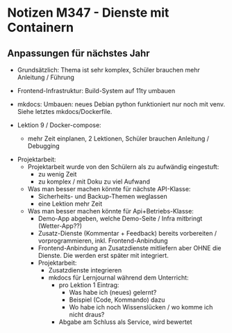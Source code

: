 # Notizen M347 - Dienste mit Containern

## Anpassungen für nächstes Jahr

- Grundsätzlich: Thema ist sehr komplex, Schüler brauchen mehr Anleitung / Führung

+ Frontend-Infrastruktur: Build-System auf 11ty umbauen
+ mkdocs: Umbauen: neues Debian python funktioniert nur noch mit venv. Siehe letztes mkdocs/Dockerfile.

+ Lektion 9 / Docker-compose:
  - mehr Zeit einplanen, 2 Lektionen, Schüler brauchen Anleitung / Debugging

- Projektarbeit:
  - Projektarbeit wurde von den Schülern als zu aufwändig eingestuft:
    - zu wenig Zeit
    - zu komplex / mit Doku zu viel Aufwand
  - Was man besser machen könnte für nächste API-Klasse:
    + Sicherheits- und Backup-Themen weglassen
    + eine Lektion mehr Zeit
  - Was man besser machen könnte für Api+Betriebs-Klasse:
    - Demo-App abgeben, welche Demo-Seite / Infra mitbringt (Wetter-App??)
    - Zusatz-Dienste (Kommentar + Feedback) bereits vorbereiten / vorprogrammieren, inkl. Frontend-Anbindung
    - Frontend-Anbindung an Zusatzdienste mitliefern aber OHNE die Dienste. Die werden erst später mit integriert.
    - Projektarbeit:
      - Zusatzdienste integrieren
      - mkdocs für Lernjournal während dem Unterricht:
        - pro Lektion 1 Eintrag:
          - Was habe ich (neues) gelernt?
          - Beispiel (Code, Kommando) dazu
          - Wo habe ich noch Wissenslücken / wo komme ich nicht draus?
        - Abgabe am Schluss als Service, wird bewertet
